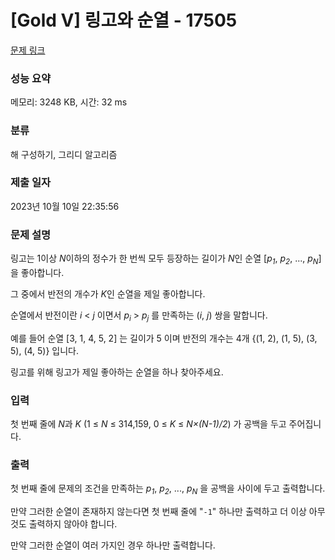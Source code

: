 # [Gold V] 링고와 순열 - 17505 

[문제 링크](https://www.acmicpc.net/problem/17505) 

### 성능 요약

메모리: 3248 KB, 시간: 32 ms

### 분류

해 구성하기, 그리디 알고리즘

### 제출 일자

2023년 10월 10일 22:35:56

### 문제 설명

<p>링고는 1이상 <em>N</em>이하의 정수가 한 번씩 모두 등장하는 길이가 <em>N</em>인 순열 [<em>p<sub>1</sub></em>, <em>p<sub>2</sub></em>, ..., <em>p<sub>N</sub></em>]을 좋아합니다.</p>

<p>그 중에서 반전의 개수가 <em>K</em>인 순열을 제일 좋아합니다.</p>

<p>순열에서 반전이란 <em>i</em> < <em>j</em> 이면서 <em>p<sub>i</sub></em> > <em>p<sub>j</sub></em> 를 만족하는 (<em>i</em>, <em>j</em>) 쌍을 말합니다.</p>

<p>예를 들어 순열 [3, 1, 4, 5, 2] 는 길이가 5 이며 반전의 개수는 4개 {(1, 2), (1, 5), (3, 5), (4, 5)} 입니다.</p>

<p>링고를 위해 링고가 제일 좋아하는 순열을 하나 찾아주세요.</p>

### 입력 

 <p>첫 번째 줄에 <em>N</em>과 <em>K</em> (1 ≤ <em>N</em> ≤ 314,159, 0 ≤ <em>K</em> ≤ <em>N×(N-1)/2</em>) 가 공백을 두고 주어집니다.</p>

### 출력 

 <p>첫 번째 줄에 문제의 조건을 만족하는 <em>p<sub>1</sub></em>, <em>p<sub>2</sub></em>, ..., <em>p<sub>N</sub></em> 을 공백을 사이에 두고 출력합니다.</p>

<p>만약 그러한 순열이 존재하지 않는다면 첫 번째 줄에 "<code>-1</code>" 하나만 출력하고 더 이상 아무것도 출력하지 않아야 합니다.</p>

<p>만약 그러한 순열이 여러 가지인 경우 하나만 출력합니다.</p>

